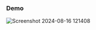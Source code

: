 ### Demo


![Screenshot 2024-08-16 121408](https://github.com/user-attachments/assets/a2904edf-6e2f-46fe-b187-ab8dfee1383b)
